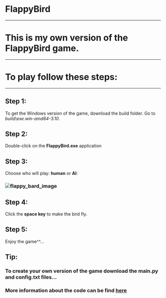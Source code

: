 # FlappyBird
***
# This is my own version of the FlappyBird game.
***
# To play follow these steps:
***
## Step 1: 
To get the Windows version of the game, download the build folder. Go to *build\exe.win-amd64-3.10*.
## Step 2: 
Double-click on the **FlappyBird.exe** application
## Step 3: 
Choose who will play: **human** or **AI**:
### ![flappy_bard_image](https://github.com/filipe-lima007/FlappyBird/assets/100713669/aaeb869a-0935-4c18-8f2b-42732e9d60ba)

## Step 4: 
Click the **space key** to make the bird fly.
## Step 5: 
Enjoy the game^^...

## Tip: 
### To create your own version of the game download the main.py and config.txt files...
### More information about the code can be find [here](https://www.youtube.com/watch?v=GMDb2jtzKZQ&list=PLpdAy0tYrnKwkqZtlRNY57wuq7rGV-Xol)
